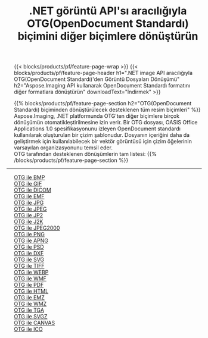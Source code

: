 ﻿---
title: .NET görüntü API'sı aracılığıyla OTG(OpenDocument Standardı) biçimini diğer biçimlere dönüştürün 
weight: 3920
url: /tr/net/conversion/from/otg 
lang: tr
langdirlevel: 2
locales: zh-hans,ja,it,ru,de,es,fr,nl,id,lt,pl,pt,vi,tr,ko,zh-hant,ar,hi,th,sv,cs,uk,he
description: Aspose.Imaging'i kullanarak OTG(OpenDocument Standardı) biçimini kolayca başka biçimlere dönüştürebilirsiniz
---

{{< blocks/products/pf/feature-page-wrap >}}
{{< blocks/products/pf/feature-page-header h1=".NET image API aracılığıyla OTG(OpenDocument Standardı)'den Görüntü Dosyaları Dönüşümü" h2="Aspose.Imaging API kullanarak OpenDocument Standardı formatını diğer formatlara dönüştürün" downloadText="İndirmek" >}}


{{% blocks/products/pf/feature-page-section  h2="OTG(OpenDocument Standardı) biçiminden dönüştürülecek desteklenen tüm resim biçimleri" %}}
Aspose.Imaging, .NET platformunda OTG'ten diğer biçimlere birçok dönüşümün otomatikleştirilmesine izin verir. Bir OTG dosyası, OASIS Office Applications 1.0 spesifikasyonunu izleyen OpenDocument standardı kullanılarak oluşturulan bir çizim şablonudur. Dosyanın içeriğini daha da geliştirmek için kullanılabilecek bir vektör görüntüsü için çizim öğelerinin varsayılan organizasyonunu temsil eder.
<br/>
OTG tarafından desteklenen dönüşümlerin tam listesi:
{{% /blocks/products/pf/feature-page-section %}}
<div class="container-fluid productfamilypage bg-gray">
    <div class="convertypes bg-gray agp-content section">
        <div class="container">
		<hr style="margin-left:-20px;"/>
		<div class="row other-converters">
		    <div class='col-md-2 other-converter remove-lp remove-rp'><a href="/imaging/tr/net/conversion/otg-to-bmp" >OTG ile BMP</a></div><div class='col-md-2 other-converter remove-lp remove-rp'><a href="/imaging/tr/net/conversion/otg-to-gif" >OTG ile GIF</a></div><div class='col-md-2 other-converter remove-lp remove-rp'><a href="/imaging/tr/net/conversion/otg-to-dicom" >OTG ile DICOM</a></div><div class='col-md-2 other-converter remove-lp remove-rp'><a href="/imaging/tr/net/conversion/otg-to-emf" >OTG ile EMF</a></div><div class='col-md-2 other-converter remove-lp remove-rp'><a href="/imaging/tr/net/conversion/otg-to-jpg" >OTG ile JPG</a></div><div class='col-md-2 other-converter remove-lp remove-rp'><a href="/imaging/tr/net/conversion/otg-to-jpeg" >OTG ile JPEG</a></div><div class='col-md-2 other-converter remove-lp remove-rp'><a href="/imaging/tr/net/conversion/otg-to-jp2" >OTG ile JP2</a></div><div class='col-md-2 other-converter remove-lp remove-rp'><a href="/imaging/tr/net/conversion/otg-to-j2k" >OTG ile J2K</a></div><div class='col-md-2 other-converter remove-lp remove-rp'><a href="/imaging/tr/net/conversion/otg-to-jpeg2000" >OTG ile JPEG2000</a></div><div class='col-md-2 other-converter remove-lp remove-rp'><a href="/imaging/tr/net/conversion/otg-to-png" >OTG ile PNG</a></div><div class='col-md-2 other-converter remove-lp remove-rp'><a href="/imaging/tr/net/conversion/otg-to-apng" >OTG ile APNG</a></div><div class='col-md-2 other-converter remove-lp remove-rp'><a href="/imaging/tr/net/conversion/otg-to-psd" >OTG ile PSD</a></div><div class='col-md-2 other-converter remove-lp remove-rp'><a href="/imaging/tr/net/conversion/otg-to-dxf" >OTG ile DXF</a></div><div class='col-md-2 other-converter remove-lp remove-rp'><a href="/imaging/tr/net/conversion/otg-to-svg" >OTG ile SVG</a></div><div class='col-md-2 other-converter remove-lp remove-rp'><a href="/imaging/tr/net/conversion/otg-to-tiff" >OTG ile TIFF</a></div><div class='col-md-2 other-converter remove-lp remove-rp'><a href="/imaging/tr/net/conversion/otg-to-webp" >OTG ile WEBP</a></div><div class='col-md-2 other-converter remove-lp remove-rp'><a href="/imaging/tr/net/conversion/otg-to-wmf" >OTG ile WMF</a></div><div class='col-md-2 other-converter remove-lp remove-rp'><a href="/imaging/tr/net/conversion/otg-to-pdf" >OTG ile PDF</a></div><div class='col-md-2 other-converter remove-lp remove-rp'><a href="/imaging/tr/net/conversion/otg-to-html" >OTG ile HTML</a></div><div class='col-md-2 other-converter remove-lp remove-rp'><a href="/imaging/tr/net/conversion/otg-to-emz" >OTG ile EMZ</a></div><div class='col-md-2 other-converter remove-lp remove-rp'><a href="/imaging/tr/net/conversion/otg-to-wmz" >OTG ile WMZ</a></div><div class='col-md-2 other-converter remove-lp remove-rp'><a href="/imaging/tr/net/conversion/otg-to-tga" >OTG ile TGA</a></div><div class='col-md-2 other-converter remove-lp remove-rp'><a href="/imaging/tr/net/conversion/otg-to-svgz" >OTG ile SVGZ</a></div><div class='col-md-2 other-converter remove-lp remove-rp'><a href="/imaging/tr/net/conversion/otg-to-canvas" >OTG ile CANVAS</a></div><div class='col-md-2 other-converter remove-lp remove-rp'><a href="/imaging/tr/net/conversion/otg-to-ico" >OTG ile ICO</a></div>
                </div>
        </div>
    </div>
</div>
<br/>

